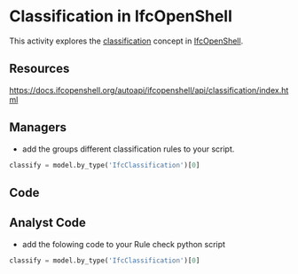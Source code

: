 # Classification in IfcOpenShell

This activity explores the [classification] concept in [IfcOpenShell].

## Resources
https://docs.ifcopenshell.org/autoapi/ifcopenshell/api/classification/index.html



## Managers
* add the groups different classification rules to your script.

```python
classify = model.by_type('IfcClassification')[0]
```

## Code

## Analyst Code
* add the folowing code to your Rule check python script

```python
classify = model.by_type('IfcClassification')[0]
```

[classification]: /Concepts/Classification

[IfcOpenShell]: /Concepts/IfcOpenShell